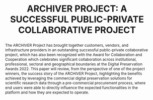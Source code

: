 ---
abstract: "The ARCHIVER Project has brought together customers, vendors, and infrastructure
  providers in an outstanding successful public-private collaborative project, which
  has also been recognized with the Award for Collaboration and Cooperation which
  celebrates significant collaboration across institutional, professional, sectoral
  and geographical boundaries at the Digital Preservation Awards 2022. \nThis paper
  will review, from the perspective of one of the project winners, the success story
  of the ARCHIVER Project, highlighting the benefits achieved by leveraging the commercial
  digital preservation solutions for scientific research data through a pre-commercial
  procurement process, where end users were able to directly influence the expected
  functionalities in the platform and how they are expected to operate."
creators:
- Guillermo Martinez, Antonio
- Fuertes, Maria
date: null
document_url: https://www.ideals.illinois.edu/items/128322/bitstreams/429009/data.pdf
grand_parent: iPRES
institutions: []
keywords:
- digital preservation
- research and development
- collaboration
- public-private
landing_page_url: https://hdl.handle.net/2142/121119
language: eng
layout: publication
license: CC-BY 4.0 International
notes_url: null
parent: iPRES 2023
publication_type: paper
size: null
slides_url: https://hdl.handle.net/2142/121677
source_name: iPRES
title: 'ARCHIVER PROJECT: A SUCCESSFUL PUBLIC-PRIVATE COLLABORATIVE PROJECT'
year: 2023
---